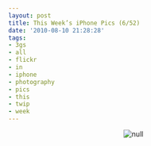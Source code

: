 ```yaml
---
layout: post
title: This Week’s iPhone Pics (6/52)
date: '2010-08-10 21:28:28'
tags:
- 3gs
- all
- flickr
- in
- iphone
- photography
- pics
- this
- twip
- week
---
```


<p align="center"><img src="http://farm5.static.flickr.com/4115/4880467418_12a2e32d39.jpg" alt="null" /></p>
